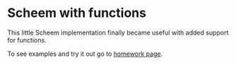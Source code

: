 Scheem with functions
=====================

This little Scheem implementation finally became useful with added support for functions.

To see examples and try it out go to [homework page][page].


[page]: http://bgr.github.com/nathans-pl101/homework05/